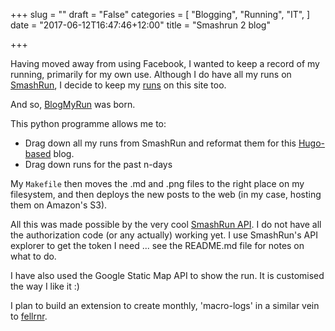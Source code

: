 +++
slug = ""
draft = "False"
categories = [
  "Blogging",
  "Running",
  "IT",
]
date = "2017-06-12T16:47:46+12:00"
title = "Smashrun 2 blog"

+++

Having moved away from using Facebook, I wanted to keep a record of my
running, primarily for my own use. Although I do have all my runs
on [SmashRun](http://smashrun.com/peter.smith), I decide to keep my
[runs](http://www.petersmith.org/running/) on this site too.

And so, [BlogMyRun](https://github.com/psmith1303/BlogMyRun) was born.

This python programme allows me to:

* Drag down all my runs from SmashRun and reformat them for
  this [Hugo-based](https://gohugo.io/) blog.
* Drag down runs for the past n-days

My `Makefile` then moves the .md and .png files to the right place on
my filesystem, and then deploys the new posts to the web (in my case,
hosting them on Amazon's S3).

All this was made possible by the very
cool [SmashRun API](https://api.smashrun.com/). I do not have all the
authorization code (or any actually) working yet. I use SmashRun's API
explorer to get the token I need ... see the README.md file for notes
on what to do.

I have also used the Google Static Map API to show the run. It is
customised the way I like it :)

I plan to build an extension to create monthly, 'macro-logs' in a
similar vein to [fellrnr](http://fellrnr.com/wiki/Training_Macrolog).
